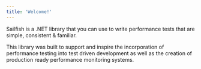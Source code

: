 ```yaml
---
title: 'Welcome!'
---
```


Sailfish is a .NET library that you can use to write performance tests that are simple, consistent & familiar.

This library was built to support and inspire the incorporation of performance testing into test driven development as well as the creation of production ready performance monitoring systems.